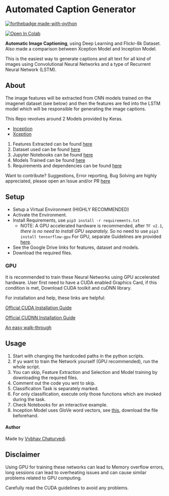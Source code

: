 # Automated Caption Generator

[![forthebadge made-with-python](http://ForTheBadge.com/images/badges/made-with-python.svg)](https://www.python.org/)

[![Open In Colab](https://colab.research.google.com/assets/colab-badge.svg)](https://colab.research.google.com/drive/1oSUxHpz6UIEhtGjOw_SCAYWxYodwCYpf)

**Automatic Image Captioning**, using Deep Learning and Flickr-8k Dataset.
Also made a comparison between Xception Model and Inception Model.

This is the easiest way to generate captions and alt text for all kind of images using
Convolutional Neural Networks and a type of Recurrent Neural Network (LSTM).

## About

The image features will be extracted from CNN models trained on the imagenet dataset (see below)
and then the features are fed into the LSTM model which will be responsible for generating the image captions.

This Repo revolves around 2 Models provided by Keras.

- [Inception](https://keras.io/api/applications/inceptionv3/)
- [Xception](https://keras.io/api/applications/xception/)

1. Features Extracted can be found [here](Features)
1. Dataset used can be found [here](Dataset)
1. Jupyter Notebooks can be found [here](Notebook)
1. Models Trained can be found [here](Model)
1. Requirements and dependencies can be found [here](requirements.txt)

Want to contribute? Suggestions, Error reporting, Bug Solving are highly
appreciated, please open an Issue and/or PR
[here](https://github.com/vybhav72954/Automated_Image_Captioning)

## Setup 

- Setup a Virtual Environment (HIGHLY RECOMMENDED)
- Activate the Environment.
- Install Requirements, use `pip3 install -r requirements.txt`
  - NOTE: A GPU accelerated hardware is recommended, after `TF v2.1`,
    _there is no need to install GPU separately._ So no need to use `pip3 install tensorflow-gpu`
    For GPU, separate Guidelines are provided [here](#GPU).
- See the Google Drive links for features, dataset and models.
- Download the required files.

### GPU

It is recommended to train these Neural Networks using GPU accelerated hardware.
User first need to have a CUDA enabled Graphics Card, if this condition is met, Download CUDA toolkit and cuDNN library.

For installation and help, these links are helpful:

[Official CUDA Installation Guide](https://docs.nvidia.com/cuda/cuda-installation-guide-microsoft-windows/index.html)

[Official CUDNN Installation Guide](https://docs.nvidia.com/deeplearning/cudnn/install-guide/index.html)

[An easy walk-through](https://medium.com/swlh/cuda-installation-in-windows-2020-638b008b4639)

## Usage

1. Start with changing the hardcoded paths in the python scripts.
2. If yu want to train the Network yourself (GPU recommended), run the whole script.
3. You can skip, Feature Extraction and Selection and Model training by downloading the required files.
4. Comment out the code you wnt to skip.
5. Classification Task is separately marked.
6. For only classification, execute only those functions which are invoked during the task.
7. Check Notebooks for an interactive example.
8. Inception Model uses GloVe word vectors, see [this](Model/README.md), download  the file beforehand.

#### Author

Made by [Vybhav Chaturvedi](https://www.linkedin.com/in/vybhav-chaturvedi-0ba82614a/).

## Disclaimer

Using GPU for training these networks can lead to Memory overflow errors,
long sessions can lead to overheating issues and can cause similar problems related to GPU computing.

Carefully read the CUDA guidelines to avoid any problems.
